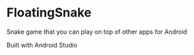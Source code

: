 # FloatingSnake
Snake game that you can play on top of other apps for Android

Built with Android Studio
